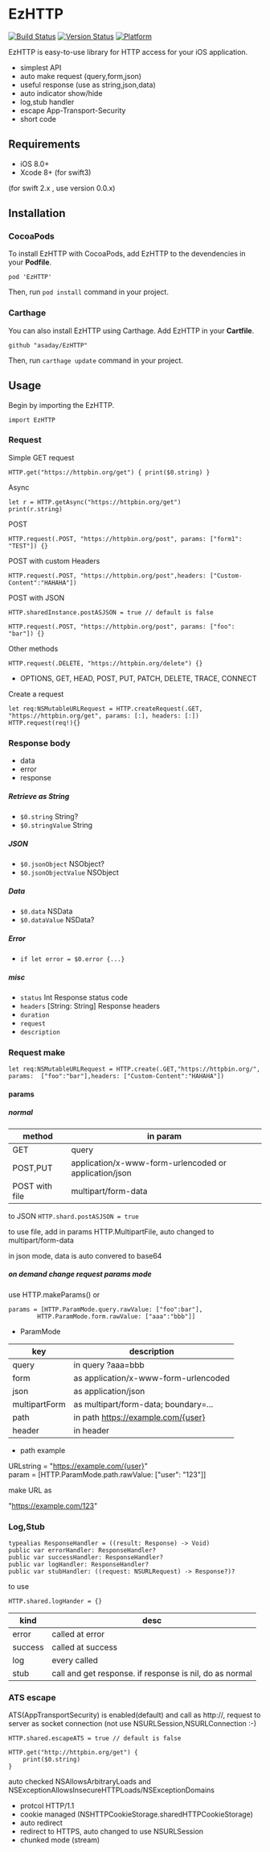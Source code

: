 
# EzHTTP

[![Build Status](https://travis-ci.org/asaday/EzHTTP.svg?branch=master)](https://travis-ci.org/robbiehanson/EzHTTP) 
[![Version Status](https://img.shields.io/cocoapods/v/EzHTTP.svg?style=flat)](http://cocoadocs.org/docsets/EzHTTP) 
[![Platform](http://img.shields.io/cocoapods/p/EzHTTP.svg?style=flat)](http://cocoapods.org/?q=EzHTTP) 


EzHTTP is easy-to-use library for HTTP access for your iOS application. 

- simplest API
- auto make request (query,form,json)
- useful response (use as string,json,data)
- auto indicator show/hide
- log,stub handler
- escape App-Transport-Security
- short code

## Requirements

- iOS 8.0+
- Xcode 8+ (for swift3)

(for swift 2.x , use version 0.0.x)

## Installation

### CocoaPods

To install EzHTTP with CocoaPods, add EzHTTP to the devendencies in your __Podfile__.

	pod 'EzHTTP'

Then, run `pod install` command in your project. 

### Carthage

You can also install EzHTTP using Carthage. Add EzHTTP in your __Cartfile__. 

	github "asaday/EzHTTP"

Then, run `carthage update` command in your project.

## Usage

Begin by importing the EzHTTP.

	import EzHTTP

### Request

Simple GET request

	HTTP.get("https://httpbin.org/get") { print($0.string) }

Async

	let r = HTTP.getAsync("https://httpbin.org/get")
	print(r.string)

POST 

	HTTP.request(.POST, "https://httpbin.org/post", params: ["form1": "TEST"]) {}

POST with custom Headers

	HTTP.request(.POST, "https://httpbin.org/post",headers: ["Custom-Content":"HAHAHA"])

POST with JSON

	HTTP.sharedInstance.postASJSON = true // default is false

	HTTP.request(.POST, "https://httpbin.org/post", params: ["foo": "bar"]) {}

Other methods

	HTTP.request(.DELETE, "https://httpbin.org/delete") {}

- OPTIONS, GET, HEAD, POST, PUT, PATCH, DELETE, TRACE, CONNECT

Create a request

	let req:NSMutableURLRequest = HTTP.createRequest(.GET, "https://httpbin.org/get", params: [:], headers: [:])
	HTTP.request(req!){}


### Response body

- data
- error
- response


##### Retrieve as String

- `$0.string` String?
- `$0.stringValue` String

##### JSON

- `$0.jsonObject` NSObject?
- `$0.jsonObjectValue` NSObject


##### Data

- `$0.data` NSData
- `$0.dataValue` NSData?

##### Error

- `if let error = $0.error {...}`

##### misc

- `status` Int Response status code
- `headers` [String: String] Response headers 
- `duration`
- `request`
- `description`

### Request make

	let req:NSMutableURLRequest = HTTP.create(.GET,"https://httpbin.org/", params: 	["foo":"bar"],headers: ["Custom-Content":"HAHAHA"])

#### params

##### normal

method | in param
---|---
GET| query
POST,PUT | application/x-www-form-urlencoded or application/json
POST with file | multipart/form-data

to JSON `HTTP.shard.postASJSON = true`

to use file, add in params HTTP.MultipartFile, auto changed to multipart/form-data

in json mode, data is auto convered to base64

##### on demand change request params mode

use HTTP.makeParams() or

	params = [HTTP.ParamMode.query.rawValue: ["foo":bar"],
			HTTP.ParamMode.form.rawValue: ["aaa":"bbb"]]


- ParamMode

key|description
---|---
query| in query ?aaa=bbb
form| as application/x-www-form-urlencoded
json| as application/json
multipartForm| as multipart/form-data; boundary=...
path| in path https://example.com/{user}
header| in header


- path example

URLstring = "https://example.com/{user}"  
param = [HTTP.ParamMode.path.rawValue: ["user": "123"]]

make URL as

"https://example.com/123"


### Log,Stub

	typealias ResponseHandler = ((result: Response) -> Void)
	public var errorHandler: ResponseHandler?
	public var successHandler: ResponseHandler?
	public var logHandler: ResponseHandler?
	public var stubHandler: ((request: NSURLRequest) -> Response?)?

to use 

	HTTP.shared.logHander = {}
	
kind|desc
---|---
error | called at error
success | called at success
log | every called
stub | call and get response. if response is nil, do as normal 


### ATS escape

ATS(AppTransportSecurity) is enabled(default) and call as http://, request to server as socket connection (not use NSURLSession,NSURLConnection :-)

	HTTP.shared.escapeATS = true // default is false

	HTTP.get("http://httpbin.org/get") {
		print($0.string)
	}

auto checked NSAllowsArbitraryLoads and NSExceptionAllowsInsecureHTTPLoads/NSExceptionDomains

- protcol HTTP/1.1 
- cookie managed (NSHTTPCookieStorage.sharedHTTPCookieStorage)
- auto redirect
- redirect to HTTPS, auto changed to use NSURLSession
- chunked mode (stream)

